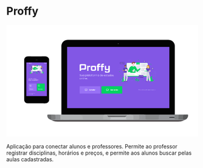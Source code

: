 # Proffy
<p align="center" >
    <img alt="Screenshot" title="" src="screenshot.png" width="512"/>
</p>

Aplicação para conectar alunos e professores. Permite ao professor registrar disciplinas, horários e preços, e permite aos alunos buscar pelas aulas cadastradas.
